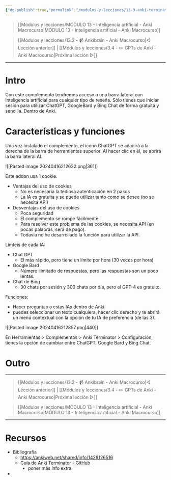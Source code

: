 ```yaml
---
{"dg-publish":true,"permalink":"/modulos-y-lecciones/13-3-anki-terminator-chat-gpt-sidebar-for-review-google-bard-bing-chat-anki-macrocurso/","noteIcon":"","updated":"2024-05-15T22:20:31.936+02:00"}
---
```



> [[Módulos y lecciones/MÓDULO 13 - Inteligencia artificial - Anki Macrocurso\|MÓDULO 13 - Inteligencia artificial - Anki Macrocurso]]

> [[Módulos y lecciones/13.2  - 📹 Ankibrain - Anki Macrocurso\|◁ Lección anterior]] | [[Módulos y lecciones/3.4  - ✏️ GPTs de Anki   - Anki Macrocurso\|Próxima lección ▷]]


---

# Intro
Con este complemento tendremos acceso a una barra lateral con inteligencia artificial para cualquier tipo de reseña. Sólo tienes que iniciar sesión para utilizar ChatGPT, GoogleBard y Bing Chat de forma gratuita y sencilla. Dentro de Anki.

# Características y funciones
Una vez instalado el complemento, el icono ChatGPT se añadirá a la derecha de la barra de herramientas superior.
Al hacer clic en él, se abrirá la barra lateral AI.

![[Pasted image 20240416212632.png\|361]]

Este addon usa 1 cookie.

- Ventajas del uso de cookies
	- No es necesaria la tediosa autenticación en 2 pasos
	- La IA es gratuita y se puede utilizar tanto como se desee (no se necesita API)
- Desventajas del uso de cookies
	- Poca seguridad
	- El complemento se rompe fácilmente
	- Para resolver este problema de las cookies, se necesita API (en pocas palabras, será de pago).
	- Todavía no he desarrollado la función para utilizar la API.

Límteis de cada IA:

- Chat GPT
	- El más rápido, pero tiene un límite por hora (30 veces por hora)
- Google Bard
	- Número ilimitado de respuestas, pero las respuestas son un poco lentas.
- Chat de Bing
	- 30 chats por sesión y 300 chats por día, pero el GPT-4 es gratuito.

Funciones:

- Hacer preguntas a estas IAs dentro de Anki.
- puedes seleccionar un texto cualquiera, hacer clic derecho y te abrirá un menú contextual con la opción de tu IA de preferencia (de las 3).

![[Pasted image 20240416212857.png\|440]]

En Herramientas > Complementos > Anki Terminator > Configuración, tienes la opción de cambiar entre ChatGPT, Google Bard y Bing Chat.


# Outro

---

> [[Módulos y lecciones/13.2  - 📹 Ankibrain - Anki Macrocurso\|◁ Lección anterior]] | [[Módulos y lecciones/3.4  - ✏️ GPTs de Anki   - Anki Macrocurso\|Próxima lección ▷]]

> [[Módulos y lecciones/MÓDULO 13 - Inteligencia artificial - Anki Macrocurso\|MÓDULO 13 - Inteligencia artificial - Anki Macrocurso]]

---

# Recursos
- Bibliografía
	- https://ankiweb.net/shared/info/1428126516
	- [Guía de Anki Terminator - GitHub](https://github.com/shigeyukey/Anki-Terminator-/wiki/How-to-use)
		- poner más info extra
- 